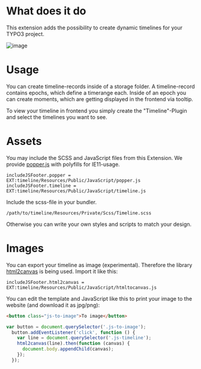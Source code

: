# What does it do

This extension adds the possibility to create dynamic timelines for your TYPO3 project.

![image](https://user-images.githubusercontent.com/17744843/84768193-1ea0be80-afd4-11ea-824e-a3eb7432a48f.png)

# Usage

You can create timeline-records inside of a storage folder. 
A timeline-record contains epochs, which define a timerange each.
Inside of an epoch you can create moments, which are getting displayed in the frontend via tooltip.

To view your timeline in frontend you simply create the "Timeline"-Plugin and select the timelines you want to see.

# Assets

You may include the SCSS and JavaScript files from this Extension. We provide [popper.js](https://popper.js.org/docs/v2/) with polyfills for IE11-usage.

```
includeJSFooter.popper = EXT:timeline/Resources/Public/JavaScript/popper.js
includeJSFooter.timeline = EXT:timeline/Resources/Public/JavaScript/timeline.js
```

Include the scss-file in your bundler.

```
/path/to/timeline/Resources/Private/Scss/Timeline.scss
```

Otherwise you can write your own styles and scripts to match your design.

# Images

You can export your timeline as image (experimental). Therefore the library [html2canvas](https://html2canvas.hertzen.com/) is being used.
Import it like this:

```
includeJSFooter.html2canvas = EXT:timeline/Resources/Public/JavaScript/htmltocanvas.js
```

You can edit the template and JavaScript like this to print your image to the website (and download it as jpg/png):

```html
<button class="js-to-image">To image</button>
```

```javascript
var button = document.querySelector('.js-to-image');
  button.addEventListener('click', function () {
    var line = document.querySelector('.js-timeline');
    html2canvas(line).then(function (canvas) {
      document.body.appendChild(canvas);
    });
  });
```
